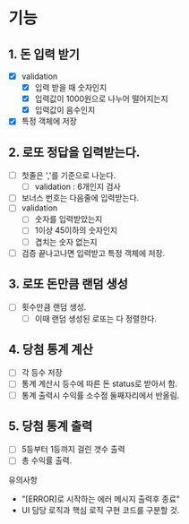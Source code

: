 # 기능 
## 1. 돈 입력 받기
- [x] validation
  - [x] 입력 받을 때 숫자인지
  - [x] 입력값이 1000원으로 나누어 떨어지는지
  - [x] 입력값이 음수인지
- [x] 특정 객체에 저장

## 2. 로또 정답을 입력받는다.
- [ ] 첫줄은 ','를 기준으로 나눈다.
  - [ ] validation : 6개인지 검사
- [ ] 보너스 번호는 다음줄에 입력받는다.
- [ ] validation
  - [ ] 숫자를 입력받았는지
  - [ ] 1이상 45이하의 숫자인지
  - [ ] 겹치는 숫자 없는지
- [ ] 검증 끝나고나면 입력받고 특정 객체에 저장.

## 3. 로또 돈만큼 랜덤 생성
- [ ] 횟수만큼 랜덤 생성.
  - [ ] 이때 랜덤 생성된 로또는 다 정렬한다.

## 4. 당첨 통계 계산
- [ ] 각 등수 저장
- [ ] 통계 계산시 등수에 따른 돈 status로 받아서 함.
- [ ] 통계 출력시 수익률 소수점 둘째자리에서 반올림.
## 5. 당첨 통계 출력
- [ ] 5등부터 1등까지 걸린 갯수 출력
- [ ] 총 수익률 출력.

유의사항 
- "[ERROR]로 시작하는 에러 메시지 출력후 종료"
- UI 담당 로직과 핵심 로직 구현 코드를 구분할 것.
